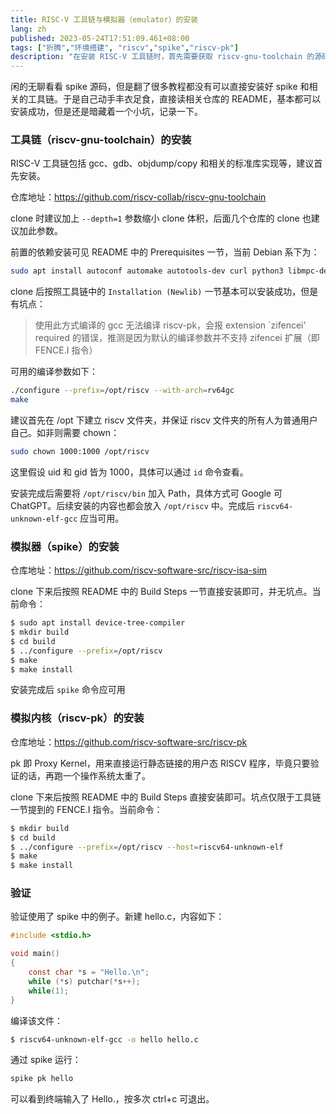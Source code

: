 ```yaml
---
title: RISC-V 工具链与模拟器（emulator）的安装
lang: zh
published: 2023-05-24T17:51:09.461+08:00
tags: ["折腾","环境搭建", "riscv","spike","riscv-pk"]
description: "在安装 RISC-V 工具链时，首先需要获取 riscv-gnu-toolchain 的源码，建议使用带有 `--depth=1` 的 clone 命令，以减少下载体积。安装过程中，注意查看 README 中的 Prerequisites 部分，确保前置依赖都已正确安装。在 Debian 系统中，可以通过简单的命令安装所需的依赖包，确保工具链的顺利搭建。"
---
```

闲的无聊看看 spike 源码，但是翻了很多教程都没有可以直接安装好 spike 和相关的工具链。于是自己动手丰衣足食，直接读相关仓库的 README，基本都可以安装成功，但是还是暗藏着一个小坑，记录一下。

### 工具链（riscv-gnu-toolchain）的安装

RISC-V 工具链包括 gcc、gdb、objdump/copy 和相关的标准库实现等，建议首先安装。

仓库地址：https://github.com/riscv-collab/riscv-gnu-toolchain

clone 时建议加上 `--depth=1` 参数缩小 clone 体积，后面几个仓库的 clone 也建议加此参数。

前置的依赖安装可见 README 中的 Prerequisites 一节，当前 Debian 系下为：

```bash
sudo apt install autoconf automake autotools-dev curl python3 libmpc-dev libmpfr-dev libgmp-dev gawk build-essential bison flex texinfo gperf libtool patchutils bc zlib1g-dev libexpat-dev ninja-build
```

clone 后按照工具链中的 `Installation (Newlib)` 一节基本可以安装成功，但是有坑点：

> 使用此方式编译的 gcc 无法编译 riscv-pk，会报 extension `zifencei' required 的错误，推测是因为默认的编译参数并不支持 zifencei 扩展（即 FENCE.I 指令）

可用的编译参数如下：

```bash
./configure --prefix=/opt/riscv --with-arch=rv64gc
make
```

建议首先在 /opt 下建立 riscv 文件夹，并保证 riscv 文件夹的所有人为普通用户自己。如非则需要 chown：

```bash
sudo chown 1000:1000 /opt/riscv
```

这里假设 uid 和 gid 皆为 1000，具体可以通过 `id` 命令查看。

安装完成后需要将 `/opt/riscv/bin` 加入 Path，具体方式可 Google 可 ChatGPT。后续安装的内容也都会放入 `/opt/riscv` 中。完成后 `riscv64-unknown-elf-gcc` 应当可用。

### 模拟器（spike）的安装

仓库地址：https://github.com/riscv-software-src/riscv-isa-sim

clone 下来后按照 README 中的 Build Steps 一节直接安装即可，并无坑点。当前命令：

```bash
$ sudo apt install device-tree-compiler
$ mkdir build
$ cd build
$ ../configure --prefix=/opt/riscv
$ make
$ make install
```

安装完成后 `spike` 命令应可用

### 模拟内核（riscv-pk）的安装

仓库地址：https://github.com/riscv-software-src/riscv-pk

pk 即 Proxy Kernel，用来直接运行静态链接的用户态 RISCV 程序，毕竟只要验证的话，再跑一个操作系统太重了。

clone 下来后按照 README 中的 Build Steps 直接安装即可。坑点仅限于工具链一节提到的 FENCE.I 指令。当前命令：

```bash
$ mkdir build
$ cd build
$ ../configure --prefix=/opt/riscv --host=riscv64-unknown-elf
$ make
$ make install
```

### 验证

验证使用了 spike 中的例子。新建 hello.c，内容如下：

```c
#include <stdio.h>

void main()
{
    const char *s = "Hello.\n";
    while (*s) putchar(*s++);
    while(1);
}
```

编译该文件：

```bash
$ riscv64-unknown-elf-gcc -o hello hello.c
```

通过 spike 运行：

```bash
spike pk hello
```

可以看到终端输入了 Hello.，按多次 ctrl+c 可退出。